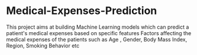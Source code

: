 # Medical-Expenses-Prediction
This project aims at building Machine Learning models which can predict a patient's medical expenses based on specific features Factors affecting the medical expenses of the patients such as Age , Gender, Body Mass Index, Region, Smoking Behavior etc
